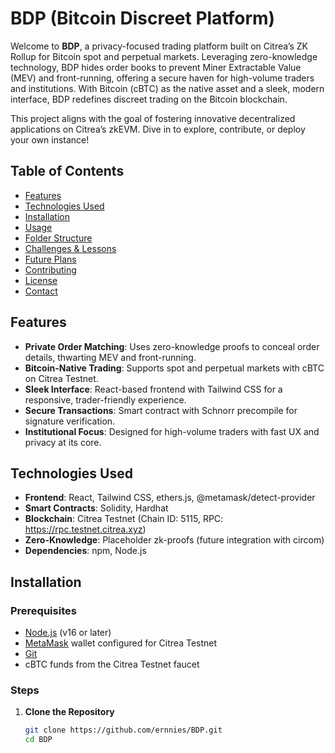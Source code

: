# BDP (Bitcoin Discreet Platform)

Welcome to **BDP**, a privacy-focused trading platform built on Citrea’s ZK Rollup for Bitcoin spot and perpetual markets. Leveraging zero-knowledge technology, BDP hides order books to prevent Miner Extractable Value (MEV) and front-running, offering a secure haven for high-volume traders and institutions. With Bitcoin (cBTC) as the native asset and a sleek, modern interface, BDP redefines discreet trading on the Bitcoin blockchain.

This project aligns with the goal of fostering innovative decentralized applications on Citrea’s zkEVM. Dive in to explore, contribute, or deploy your own instance!

## Table of Contents
- [Features](#features)
- [Technologies Used](#technologies-used)
- [Installation](#installation)
- [Usage](#usage)
- [Folder Structure](#folder-structure)
- [Challenges & Lessons](#challenges--lessons)
- [Future Plans](#future-plans)
- [Contributing](#contributing)
- [License](#license)
- [Contact](#contact)

## Features
- **Private Order Matching**: Uses zero-knowledge proofs to conceal order details, thwarting MEV and front-running.
- **Bitcoin-Native Trading**: Supports spot and perpetual markets with cBTC on Citrea Testnet.
- **Sleek Interface**: React-based frontend with Tailwind CSS for a responsive, trader-friendly experience.
- **Secure Transactions**: Smart contract with Schnorr precompile for signature verification.
- **Institutional Focus**: Designed for high-volume traders with fast UX and privacy at its core.

## Technologies Used
- **Frontend**: React, Tailwind CSS, ethers.js, @metamask/detect-provider
- **Smart Contracts**: Solidity, Hardhat
- **Blockchain**: Citrea Testnet (Chain ID: 5115, RPC: https://rpc.testnet.citrea.xyz)
- **Zero-Knowledge**: Placeholder zk-proofs (future integration with circom)
- **Dependencies**: npm, Node.js

## Installation

### Prerequisites
- [Node.js](https://nodejs.org/) (v16 or later)
- [MetaMask](https://metamask.io/) wallet configured for Citrea Testnet
- [Git](https://git-scm.com/)
- cBTC funds from the Citrea Testnet faucet

### Steps
1. **Clone the Repository**
   ```bash
   git clone https://github.com/ernnies/BDP.git
   cd BDP